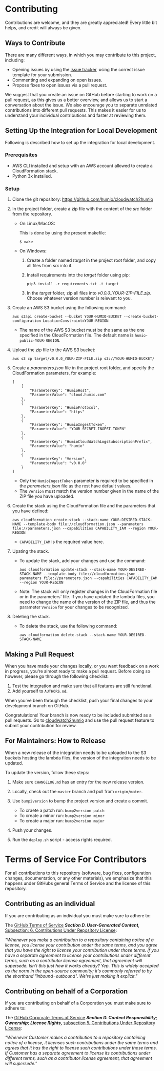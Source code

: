 # Contributing
Contributions are welcome, and they are greatly appreciated! 
Every little bit helps, and credit will always be given.

## Ways to Contribute
There are many different ways, in which you may contribute to this project, including:

   * Opening issues by using the [issue tracker](https://link-to-issue-tracker.com), using the correct issue template for your submission.
   * Commenting and expanding on open issues.
   * Propose fixes to open issues via a pull request.

We suggest that you create an issue on GitHub before starting to work on a pull request, as this gives us a better overview, and allows us to start a conversation about the issue.
We also encourage you to separate unrelated contributions into different pull requests. This makes it easier for us to understand your individual contributions and faster at reviewing them.

## Setting Up the Integration for Local Development
Following is described how to set up the integration for local development. 

### Prerequisites

* AWS CLI installed and setup with an AWS account allowed to create a CloudFormation stack. 
* Python 3x installed.

### Setup

1. Clone the git repository: https://github.com/humio/cloudwatch2humio 

2. In the project folder, create a zip file with the content of the *src* folder from the repository.
    - On Linux/MacOS: 
      
      This is done by using the present makefile: 
      
      ```
      $ make
      ```

    - On Windows:

      1. Create a folder named *target* in the project root folder, and copy all files from *src* into it.

      2. Install requirements into the *target* folder using pip: 

            ```
            pip3 install -r requirements.txt -t target
            ```

      3. In the *target* folder, zip all files into *v0.0.0_YOUR-ZIP-FILE.zip*. Choose whatever version number is relevant to you.  

3. Create an AWS S3 bucket using the following command: 

    ```
    aws s3api create-bucket --bucket YOUR-HUMIO-BUCKET --create-bucket-configuration LocationConstraint=YOUR-REGION
    ```

    - The name of the AWS S3 bucket must be the same as the one specified in the CloudFormation file. The default name is `humio-public-YOUR-REGION`.

4. Upload the zip file to the AWS S3 bucket: 

    ```
    aws s3 cp target/v0.0.0_YOUR-ZIP-FILE.zip s3://YOUR-HUMIO-BUCKET/
    ``` 

5. Create a *parameters.json* file in the project root folder, and specify the CloudFormation parameters, for example: 

    ```
    [
        { 
            "ParameterKey": "HumioHost", 
            "ParameterValue": "cloud.humio.com" 
        },
        { 
            "ParameterKey": "HumioProtocol", 
            "ParameterValue": "https" 
        },
        { 
            "ParameterKey": "HumioIngestToken", 
            "ParameterValue": "YOUR-SECRET-INGEST-TOKEN" 
        },
        { 
            "ParameterKey": "HumioCloudWatchLogsSubscriptionPrefix", 
            "ParameterValue": "humio" 
        },
        {
            "ParameterKey": "Version",
            "ParameterValue": "v0.0.0"
        }
    ]
    ```

    - Only the  `HumioIngestToken` parameter is required to be specified in the *parameters.json* file as the rest have default values.
    - The `Version` must match the version number given in the name of the ZIP file you have uploaded.

6. Create the stack using the CloudFormation file and the parameters that you have defined: 

    ```
    aws cloudformation create-stack --stack-name YOUR-DESIRED-STACK-NAME --template-body file://cloudformation.json --parameters file://parameters.json --capabilities CAPABILITY_IAM --region YOUR-REGION
    ```

    - `CAPABILITY_IAM` is the required value here. 

7. Upating the stack.

    - To update the stack, add your changes and use the command: 
    
        ```
        aws cloudformation update-stack --stack-name YOUR-DESIRED-STACK-NAME --template-body file://cloudformation.json --parameters file://parameters.json --capabilities CAPABILITY_IAM --region YOUR-REGION
        ```

    - Note: The stack will only register changes in the CloudFormation file or in the parameters' file. If you have updated the lambda files, you need to change the name of the version of the ZIP file, and thus the parameter `Version` for your changes to be recognized.

8. Deleting the stack.

    - To delete the stack, use the following command:

        ```
        aws cloudformation delete-stack --stack-name YOUR-DESIRED-STACK-NAME
        ```

## Making a Pull Request
When you have made your changes locally, or you want feedback on a work in progress, you're almost ready to make a pull request. Before doing so however, please go through the following checklist:

1. Test the integration and make sure that all features are still functional.
2. Add yourself to `AUTHORS.md`.

When you've been through the checklist, push your final changes to your development branch on GitHub.

Congratulations! Your branch is now ready to be included submitted as a pull requests. Go to [cloudwatch2humio](https://github.com/humio/cloudwatch2humio) and use the pull request feature to submit your contribution for review.

## For Maintainers: How to Release
When a new release of the integration needs to be uploaded to the S3 buckets hosting the lambda files, the version of the integration needs to be updated.

To update the version, follow these steps:

1. Make sure `CHANGELOG.md` has an entry for the new release version.
2. Locally, check out the `master` branch and pull from `origin/mater`.
3. Use `bump2version` to bump the project version and create a commit.

    * To craete a patch run: `bump2version patch`
    * To create a minor run: `bump2version minor`
    * To create a major run: `bump2version major`

4. Push your changes.
5. Run the `deploy.sh` script - access rights required. 

Terms of Service For Contributors
=================================
For all contributions to this repository (software, bug fixes, configuration changes, documentation, or any other materials), we emphasize that this happens under GitHubs general Terms of Service and the license of this repository.

## Contributing as an individual
If you are contributing as an individual you must make sure to adhere to:

The [GitHub Terms of Service](https://help.github.com/en/github/site-policy/github-terms-of-service) __*Section D. User-Generated Content,*__ [Subsection: 6. Contributions Under Repository License](https://help.github.com/en/github/site-policy/github-terms-of-service#6-contributions-under-repository-license):

_"Whenever you make a contribution to a repository containing notice of a license, you license your contribution under the same terms, and you agree that you have the right to license your contribution under those terms. If you have a separate agreement to license your contributions under different terms, such as a contributor license agreement, that agreement will supersede.
Isn't this just how it works already? Yep. This is widely accepted as the norm in the open-source community; it's commonly referred to by the shorthand "inbound=outbound". We're just making it explicit."_

## Contributing on behalf of a Corporation
If you are contributing on behalf of a Corporation you must make sure to adhere to:

The [GitHub Corporate Terms of Service](https://help.github.com/en/github/site-policy/github-corporate-terms-of-service) _**Section D. Content Responsibility; Ownership; License Rights,**_ [subsection 5. Contributions Under Repository License](https://help.github.com/en/github/site-policy/github-corporate-terms-of-service#5-contributions-under-repository-license):

_"Whenever Customer makes a contribution to a repository containing notice of a license, it licenses such contributions under the same terms and agrees that it has the right to license such contributions under those terms. If Customer has a separate agreement to license its contributions under different terms, such as a contributor license agreement, that agreement will supersede."_